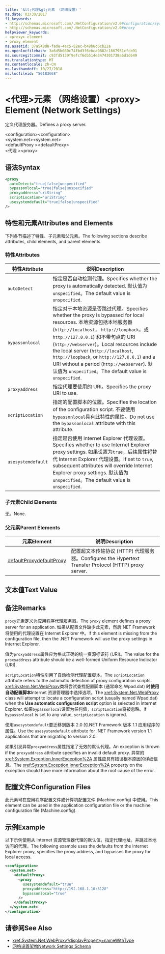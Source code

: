 ```yaml
---
title: '&lt;代理&gt;元素 （网络设置）'
ms.date: 03/30/2017
f1_keywords:
- http://schemas.microsoft.com/.NetConfiguration/v2.0#configuration/system.net/defaultProxy/proxy
- http://schemas.microsoft.com/.NetConfiguration/v2.0#proxy
helpviewer_keywords:
- <proxy> element
- proxy element
ms.assetid: 37a548d8-fade-4ac5-82ec-b49b6c6cb22a
ms.openlocfilehash: 3a6d5b080c74fbd3f6ebca9882c1667951cfcb91
ms.sourcegitcommit: c93fd5139f9efcf6db514e3474301738a6d1d649
ms.translationtype: MT
ms.contentlocale: zh-CN
ms.lasthandoff: 10/27/2018
ms.locfileid: "50183668"
---
```

# <a name="ltproxygt-element-network-settings"></a><span data-ttu-id="08972-102">&lt;代理&gt;元素 （网络设置）</span><span class="sxs-lookup"><span data-stu-id="08972-102">&lt;proxy&gt; Element (Network Settings)</span></span>
<span data-ttu-id="08972-103">定义代理服务器。</span><span class="sxs-lookup"><span data-stu-id="08972-103">Defines a proxy server.</span></span>  
  
 <span data-ttu-id="08972-104">\<configuration></span><span class="sxs-lookup"><span data-stu-id="08972-104">\<configuration></span></span>  
<span data-ttu-id="08972-105">\<system.net></span><span class="sxs-lookup"><span data-stu-id="08972-105">\<system.net></span></span>  
<span data-ttu-id="08972-106">\<defaultProxy ></span><span class="sxs-lookup"><span data-stu-id="08972-106">\<defaultProxy></span></span>  
<span data-ttu-id="08972-107">\<代理 ></span><span class="sxs-lookup"><span data-stu-id="08972-107">\<proxy></span></span>  
  
## <a name="syntax"></a><span data-ttu-id="08972-108">语法</span><span class="sxs-lookup"><span data-stu-id="08972-108">Syntax</span></span>  
  
```xml  
<proxy
  autoDetect="true|false|unspecified" 
  bypassonlocal="true|false|unspecified"
  proxyaddress="uriString"
  scriptLocation="uriString"
  usesystemdefault="true|false|unspecified"
/>
```  
  
## <a name="attributes-and-elements"></a><span data-ttu-id="08972-109">特性和元素</span><span class="sxs-lookup"><span data-stu-id="08972-109">Attributes and Elements</span></span>  
 <span data-ttu-id="08972-110">下列各节描述了特性、子元素和父元素。</span><span class="sxs-lookup"><span data-stu-id="08972-110">The following sections describe attributes, child elements, and parent elements.</span></span>  
  
### <a name="attributes"></a><span data-ttu-id="08972-111">特性</span><span class="sxs-lookup"><span data-stu-id="08972-111">Attributes</span></span>  
  
|<span data-ttu-id="08972-112">**特性**</span><span class="sxs-lookup"><span data-stu-id="08972-112">**Attribute**</span></span>|<span data-ttu-id="08972-113">**说明**</span><span class="sxs-lookup"><span data-stu-id="08972-113">**Description**</span></span>|  
|-------------------|---------------------|  
|`autoDetect`|<span data-ttu-id="08972-114">指定是否自动检测代理。</span><span class="sxs-lookup"><span data-stu-id="08972-114">Specifies whether the proxy is automatically detected.</span></span> <span data-ttu-id="08972-115">默认值为 `unspecified`。</span><span class="sxs-lookup"><span data-stu-id="08972-115">The default value is `unspecified`.</span></span>|  
|`bypassonlocal`|<span data-ttu-id="08972-116">指定对于本地资源是否跳过代理。</span><span class="sxs-lookup"><span data-stu-id="08972-116">Specifies whether the proxy is bypassed for local resources.</span></span> <span data-ttu-id="08972-117">本地资源包括本地服务器 (`http://localhost`， `http://loopback`，或`http://127.0.0.1`) 和不带句点的 URI (`http://webserver`)。</span><span class="sxs-lookup"><span data-stu-id="08972-117">Local resources include the local server (`http://localhost`, `http://loopback`, or `http://127.0.0.1`) and a URI without a period (`http://webserver`).</span></span> <span data-ttu-id="08972-118">默认值为 `unspecified`。</span><span class="sxs-lookup"><span data-stu-id="08972-118">The default value is `unspecified`.</span></span>|  
|`proxyaddress`|<span data-ttu-id="08972-119">指定代理要使用的 URI。</span><span class="sxs-lookup"><span data-stu-id="08972-119">Specifies the proxy URI to use.</span></span>|  
|`scriptLocation`|<span data-ttu-id="08972-120">指定的配置脚本的位置。</span><span class="sxs-lookup"><span data-stu-id="08972-120">Specifies the location of the configuration script.</span></span> <span data-ttu-id="08972-121">不要使用`bypassonlocal`具有此特性的属性。</span><span class="sxs-lookup"><span data-stu-id="08972-121">Do not use the `bypassonlocal` attribute with this attribute.</span></span> |  
|`usesystemdefault`|<span data-ttu-id="08972-122">指定是否使用 Internet Explorer 代理设置。</span><span class="sxs-lookup"><span data-stu-id="08972-122">Specifies whether to use Internet Explorer proxy settings.</span></span> <span data-ttu-id="08972-123">如果设置为`true`，后续属性将替代 Internet Explorer 代理设置。</span><span class="sxs-lookup"><span data-stu-id="08972-123">If set to `true`, subsequent attributes will override Internet Explorer proxy settings.</span></span> <span data-ttu-id="08972-124">默认值为 `unspecified`。</span><span class="sxs-lookup"><span data-stu-id="08972-124">The default value is `unspecified`.</span></span>|  
  
### <a name="child-elements"></a><span data-ttu-id="08972-125">子元素</span><span class="sxs-lookup"><span data-stu-id="08972-125">Child Elements</span></span>  
 <span data-ttu-id="08972-126">无。</span><span class="sxs-lookup"><span data-stu-id="08972-126">None.</span></span>  
  
### <a name="parent-elements"></a><span data-ttu-id="08972-127">父元素</span><span class="sxs-lookup"><span data-stu-id="08972-127">Parent Elements</span></span>  
  
|<span data-ttu-id="08972-128">**元素**</span><span class="sxs-lookup"><span data-stu-id="08972-128">**Element**</span></span>|<span data-ttu-id="08972-129">**说明**</span><span class="sxs-lookup"><span data-stu-id="08972-129">**Description**</span></span>|  
|-----------------|---------------------|  
|[<span data-ttu-id="08972-130">defaultProxy</span><span class="sxs-lookup"><span data-stu-id="08972-130">defaultProxy</span></span>](../../../../../docs/framework/configure-apps/file-schema/network/defaultproxy-element-network-settings.md)|<span data-ttu-id="08972-131">配置超文本传输协议 (HTTP) 代理服务器。</span><span class="sxs-lookup"><span data-stu-id="08972-131">Configures the Hypertext Transfer Protocol (HTTP) proxy server.</span></span>|  
  
## <a name="text-value"></a><span data-ttu-id="08972-132">文本值</span><span class="sxs-lookup"><span data-stu-id="08972-132">Text Value</span></span>  
  
## <a name="remarks"></a><span data-ttu-id="08972-133">备注</span><span class="sxs-lookup"><span data-stu-id="08972-133">Remarks</span></span>  
 <span data-ttu-id="08972-134">`proxy`元素定义为应用程序代理服务器。</span><span class="sxs-lookup"><span data-stu-id="08972-134">The `proxy` element defines a proxy server for an application.</span></span> <span data-ttu-id="08972-135">如果从配置文件缺少此元素，然后.NET Framework 将使用的代理设置在 Internet Explorer 中。</span><span class="sxs-lookup"><span data-stu-id="08972-135">If this element is missing from the configuration file, then the .NET Framework will use the proxy settings in Internet Explorer.</span></span>  
  
 <span data-ttu-id="08972-136">值为`proxyaddress`属性应为格式正确的统一资源标识符 (URI)。</span><span class="sxs-lookup"><span data-stu-id="08972-136">The value for the `proxyaddress` attribute should be a well-formed Uniform Resource Indicator (URI).</span></span>  
  
 <span data-ttu-id="08972-137">`scriptLocation`特性引用了自动检测代理配置脚本。</span><span class="sxs-lookup"><span data-stu-id="08972-137">The `scriptLocation` attribute refers to the automatic detection of proxy configuration scripts.</span></span> <span data-ttu-id="08972-138"><xref:System.Net.WebProxy>类将尝试查找配置脚本 (通常命名 Wpad.dat) 时**使用自动配置脚本**Internet 资源管理器中选择选项。</span><span class="sxs-lookup"><span data-stu-id="08972-138">The <xref:System.Net.WebProxy> class will attempt to locate a configuration script (usually named Wpad.dat) when the **Use automatic configuration script** option is selected in Internet Explorer.</span></span> <span data-ttu-id="08972-139">如果`bypassonlocal`设置为任何值，`scriptLocation`将被忽略。</span><span class="sxs-lookup"><span data-stu-id="08972-139">If `bypassonlocal` is set to any value, `scriptLocation` is ignored.</span></span>
  
 <span data-ttu-id="08972-140">使用`usesystemdefault`要迁移到版本 2.0 的.NET Framework 版本 1.1 应用程序的属性。</span><span class="sxs-lookup"><span data-stu-id="08972-140">Use the `usesystemdefault` attribute for .NET Framework version 1.1 applications that are migrating to version 2.0.</span></span>  
  
 <span data-ttu-id="08972-141">如果引发异常`proxyaddress`属性指定了无效的默认代理。</span><span class="sxs-lookup"><span data-stu-id="08972-141">An exception is thrown if the `proxyaddress` attribute specifies an invalid default proxy.</span></span> <span data-ttu-id="08972-142">异常的 <xref:System.Exception.InnerException%2A> 属性应具有错误根本原因的详细信息。</span><span class="sxs-lookup"><span data-stu-id="08972-142">The <xref:System.Exception.InnerException%2A> property on the exception should have more information about the root cause of the error.</span></span>  
  
## <a name="configuration-files"></a><span data-ttu-id="08972-143">配置文件</span><span class="sxs-lookup"><span data-stu-id="08972-143">Configuration Files</span></span>  
 <span data-ttu-id="08972-144">此元素可在应用程序配置文件或计算机配置文件 (Machine.config) 中使用。</span><span class="sxs-lookup"><span data-stu-id="08972-144">This element can be used in the application configuration file or the machine configuration file (Machine.config).</span></span>  
  
## <a name="example"></a><span data-ttu-id="08972-145">示例</span><span class="sxs-lookup"><span data-stu-id="08972-145">Example</span></span>  
 <span data-ttu-id="08972-146">以下示例使用从 Internet 资源管理器代理的默认值，指定代理地址，并跳过本地访问的代理。</span><span class="sxs-lookup"><span data-stu-id="08972-146">The following example uses the defaults from the Internet Explorer proxy, specifies the proxy address, and bypasses the proxy for local access.</span></span>  
  
```xml  
<configuration>  
  <system.net>  
    <defaultProxy>  
      <proxy  
        usesystemdefault="true"  
        proxyaddress="http://192.168.1.10:3128"  
        bypassonlocal="true"  
      />  
    </defaultProxy>  
  </system.net>  
</configuration>  
```  
  
## <a name="see-also"></a><span data-ttu-id="08972-147">请参阅</span><span class="sxs-lookup"><span data-stu-id="08972-147">See Also</span></span>  
- <xref:System.Net.WebProxy?displayProperty=nameWithType>  
- [<span data-ttu-id="08972-148">网络设置架构</span><span class="sxs-lookup"><span data-stu-id="08972-148">Network Settings Schema</span></span>](../../../../../docs/framework/configure-apps/file-schema/network/index.md)
